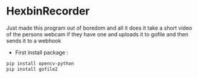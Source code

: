# HexbinRecorder

Just made this program out of boredom and all it does it take a short video of the persons webcam if they have one and uploads it to gofile and then sends it to a webhook
- First install package :
```diff
pip install opencv-python
pip install gofile2
```
